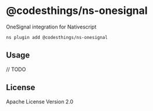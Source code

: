 # @codesthings/ns-onesignal

OneSignal integration for Nativescript

```shell
ns plugin add @codesthings/ns-onesignal
```

## Usage

// TODO

## License

Apache License Version 2.0
